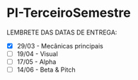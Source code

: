 # PI-TerceiroSemestre

LEMBRETE DAS DATAS DE ENTREGA:

- [x] 29/03 - Mecânicas principais
- [ ] 19/04 - Visual
- [ ] 17/05 - Alpha
- [ ] 14/06 - Beta & Pitch
